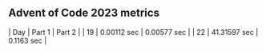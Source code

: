 ## Advent of Code 2023 metrics

| Day | Part 1 | Part 2 |
| 19 | 0.00112 sec | 0.00577 sec |
| 22 | 41.31597 sec | 0.1163 sec |
